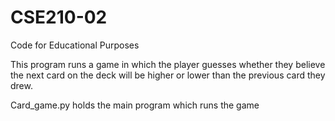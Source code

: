 # CSE210-02
Code for Educational Purposes

This program runs a game in which the player guesses whether they believe the next card on the deck will be higher or lower than the previous card they drew.

Card_game.py holds the main program which runs the game
